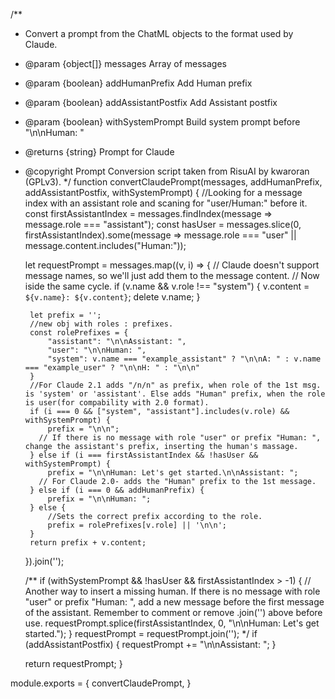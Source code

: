 /**
 * Convert a prompt from the ChatML objects to the format used by Claude.
 * @param {object[]} messages Array of messages
 * @param {boolean} addHumanPrefix Add Human prefix
 * @param {boolean} addAssistantPostfix Add Assistant postfix
 * @param {boolean} withSystemPrompt Build system prompt before "\n\nHuman: "
 * @returns {string} Prompt for Claude
 * @copyright Prompt Conversion script taken from RisuAI by kwaroran (GPLv3).
 */
function convertClaudePrompt(messages, addHumanPrefix, addAssistantPostfix, withSystemPrompt) {
	//Looking for a message index with an assistant role and scaning for "user/Human:" before it.
	const firstAssistantIndex = messages.findIndex(message => message.role === "assistant");
	const hasUser = messages.slice(0, firstAssistantIndex).some(message => message.role === "user" || message.content.includes("Human:"));
	
    let requestPrompt = messages.map((v, i) => {
		// Claude doesn't support message names, so we'll just add them to the message content.
        // Now iside the same cycle.
        if (v.name && v.role !== "system") {
            v.content = `${v.name}: ${v.content}`;
            delete v.name;
        }
		
		let prefix = '';
		//new obj with roles : prefixes.
		const rolePrefixes = {
            "assistant": "\n\nAssistant: ",
            "user": "\n\nHuman: ",
            "system": v.name === "example_assistant" ? "\n\nA: " : v.name === "example_user" ? "\n\nH: " : "\n\n"
		}	
	    //For Claude 2.1 adds "/n/n" as prefix, when role of the 1st msg. is 'system' or 'assistant'. Else adds "Human" prefix, when the role is user(for compability with 2.0 format).		
        if (i === 0 && ["system", "assistant"].includes(v.role) && withSystemPrompt) {
            prefix = "\n\n";
		  // If there is no message with role "user" or prefix "Human: ", change the assistant's prefix, inserting the human's massage.
        } else if (i === firstAssistantIndex && !hasUser && withSystemPrompt) {
            prefix = "\n\nHuman: Let's get started.\n\nAssistant: ";
		  // For Claude 2.0- adds the "Human" prefix to the 1st message.
		} else if (i === 0 && addHumanPrefix) {
            prefix = "\n\nHuman: ";
        } else {
			//Sets the correct prefix according to the role.
			prefix = rolePrefixes[v.role] || '\n\n';
        }
        return prefix + v.content;
    }).join('');
	
	/**
    if (withSystemPrompt && !hasUser && firstAssistantIndex > -1) {
        // Another way to insert a missing human. If there is no message with role "user" or prefix "Human: ", add a new message before the first message of the assistant. Remember to comment or remove .join('') above before use.
        requestPrompt.splice(firstAssistantIndex, 0, "\n\nHuman: Let's get started.");
    }
    requestPrompt = requestPrompt.join('');
	*/
    if (addAssistantPostfix) {
        requestPrompt += "\n\nAssistant: ";
    }

    return requestPrompt;
}

module.exports = {
    convertClaudePrompt,
}
